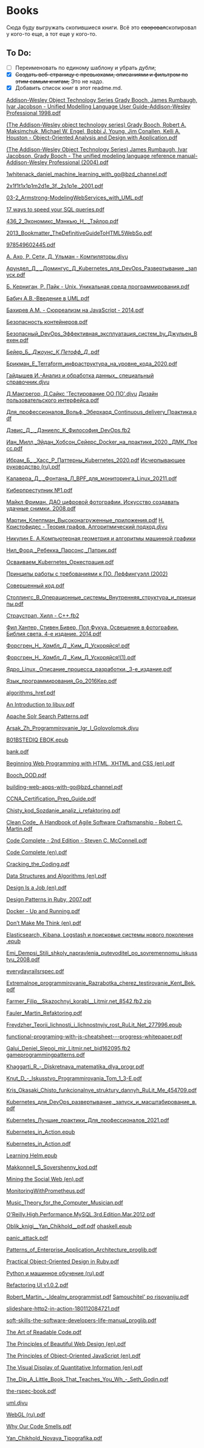 # Books

Сюда буду выгружать скопившиеся книги. Всё это ~~своровал~~скопировал у кого-то еще, а тот еще у кого-то.

## To Do:
* [ ] Переименовать по единому шаблону и убрать дубли;
* [x] ~~Создать веб-страницу с превьюхами, описаниями и фильтром по этим самым книгам;~~ Это не надо.
* [x] Добавить список книг в этот readme.md.

[Addison-Wesley Object Technology Series Grady Booch, James Rumbaugh, Ivar Jacobson - Unified Modelling Language User Guide-Addison-Wesley Professional 1998.pdf](files/(Addison-Wesley%20Object%20Technology%20Series)%20Grady%20Booch,%20James%20Rumbaugh,%20Ivar%20Jacobson%20-%20Unified%20Modelling%20Language%20User%20Guide-Addison-Wesley%20Professional%20(1998).pdf)

[(The Addison-Wesley object technology series) Grady Booch, Robert A. Maksimchuk, Michael W. Engel, Bobbi J. Young, Jim Conallen, Kelli A. Houston - Object-Oriented Analysis and Design with Application.pdf](files/(The%20Addison-Wesley%20object%20technology%20series)%20Grady%20Booch,%20Robert%20A.%20Maksimchuk,%20Michael%20W.%20Engel,%20Bobbi%20J.%20Young,%20im%20Conallen,%20Kelli%20A.%20Houston%20-%20Object-Oriented%20Analysis%20and%20Design%20with%20Application.pdf)

[(The Addison-Wesley Object Technology Series) James Rumbaugh, Ivar Jacobson, Grady Booch - The unified modeling language reference manual-Addison-Wesley Professional (2004).pdf](files/(The%20Addison-Wesley%20Object%20Technology%20Series)%20James%20Rumbaugh,%20Ivar%20Jacobson,%20Grady%20Booch%20-%20The%20unified%20modeling%20language%20reference%20manual-Addison-Wesley%20Professional%20(2004).pdf)

[1whitenack_daniel_machine_learning_with_go@bzd_channel.pdf](files/1whitenack_daniel_machine_learning_with_go@bzd_channel.pdf)

[2x1f1t1x1p1m2d1e_3f._2s1p1e._2001.pdf](files/2x1f1t1x1p1m2d1e_3f._2s1p1e._2001.pdf)

[03-2_Armstrong-ModelingWebServices_with_UML.pdf](files/03-2_Armstrong-ModelingWebServices_with_UML.pdf)

[17 ways to speed your SQL queries.pdf](files/17%20ways%20to%20speed%20your%20SQL%20queries.pdf)

[436_2_Экономикс_Мэнкью_Н_,_Тэйлор.pdf](files/436_2_Экономикс_Мэнкью_Н_,_Тэйлор.pdf)

[2013_Bookmatter_TheDefinitiveGuideToHTML5WebSo.pdf](files/2013_Bookmatter_TheDefinitiveGuideToHTML5WebSo.pdf)

[978549602445.pdf](files/978549602445.pdf)

[А. Ахо, Р. Сети, Д. Ульман - Компиляторы.djvu](files/А.%20Ахо,%20Р.%20Сети,%20Д.%20Ульман%20-%20Компиляторы.djvu)

[Арундел_Д_,_Домингус_Д_Kubernetes_для_DevOps_Развертывание,_запуск.pdf](files/Арундел_Д_,_Домингус_Д_Kubernetes_для_DevOps_Развертывание,_запуск.pdf)

[Б. Керниган, Р. Пайк - Unix. Уникальная среда программирования.pdf](files/Б.%20Керниган,%20Р.%20Пайк%20-%20Unix.%20Уникальная%20среда%20программирования.pdf)

[Бабич А.В.-Введение в UML.pdf](files/Бабич%20А.В.-Введение%20в%20UML.pdf)

[Бахирев А.М. - Сюрреализм на JavaScript - 2014.pdf](files/Бахирев%20А.М.%20-%20Сюрреализм%20на%20JavaScript%20-%202014.pdf)

[Безопасность контейнеров.pdf](files/Безопасность%20контейнеров.pdf)

[Безопасный_DevOps_Эффективная_эксплуатация_систем_by_Джульен_Вехен.pdf](files/Безопасный_DevOps_Эффективная_эксплуатация_систем_by_Джульен_Вехен.pdf)

[Бейер_Б_,_Джоунс_К_,_Петофф_Д_,.pdf](files/Бейер_Б_,_Джоунс_К_,_Петофф_Д_,.pdf)

[Брикман_Е_Terraform_инфраструктура_на_уровне_кода_2020.pdf](files/Брикман_Е_Terraform_инфраструктура_на_уровне_кода_2020.pdf)

[Гайдышев И.-Анализ и обработка данных_ специальный справочник.djvu](files/Гайдышев%20И.-Анализ%20и%20обработка%20данных_%20специальный%20справочник.djvu)

[Д.Макгрегор, Д.Сайкс 'Тестирование ОО ПО'.djvu](files/Д.Макгрегор,%20Д.Сайкс%20'Тестирование%20ОО%20ПО'.djvu)
[Дизайн пользовательского интерфейса.pdf](files/Дизайн%20пользовательского%20интерфейса.pdf)

[Для_профессионалов_Вольф,_Эберхард_Continuous_delivery_Практика.pdf](files/Для_профессионалов_Вольф,_Эберхард_Continuous_delivery_Практика.pdf)

[Дэвис_Д_,_Дэниелс_К_Философия_DevOps.fb2](files/Дэвис_Д_,_Дэниелс_К_Философия_DevOps.fb2)

[Иан_Милл,_Эйдан_Хобсон_Сейерс_Docker_на_практике_2020,_ДМК_Пресс.pdf](files/Иан_Милл,_Эйдан_Хобсон_Сейерс_Docker_на_практике_2020,_ДМК_Пресс.pdf)

[Ибрам_Б_,_Хасс_Р_Паттерны_Kubernetes_2020.pdf](files/Ибрам_Б_,_Хасс_Р_Паттерны_Kubernetes_2020.pdf)
[Исчерпывающее руководство (ru).pdf](files/Исчерпывающее%20руководство%20(ru).pdf)

[Калавера_Д_,_Фонтана_Л_BPF_для_мониторинга_Linux_20211.pdf](files/Калавера_Д_,_Фонтана_Л_BPF_для_мониторинга_Linux_20211.pdf)

[Киберпреступник №1.pdf](files/Киберпреступник%20№1.pdf)

[Майкл Фриман. ДАО цифровой фотографии. Искусство создавать удачные снимки. 2008.pdf](files/Майкл%20Фриман.%20ДАО%20цифровой%20фотографии.%20Искусство%20создавать%20удачные%20снимки.%202008.pdf)

[Мартин_Клеппман_Высоконагруженные_приложения.pdf](files/Мартин_Клеппман_Высоконагруженные_приложения.pdf)
[Н. Кристофидес - Теория графов. Алгоритмический подход.djvu](files/Н.%20Кристофидес%20-%20Теория%20графов.%20Алгоритмический%20подход.djvu)

[Никулин Е. А.Компьютерная геометрия и алгоритмы машинной графики](files/Никулин%20Е.%20А.Компьютерная%20геометрия%20и%20алгоритмы%20машинной%20графики)

[Нил_Форд,_Ребекка_Парсонс,_Патрик.pdf](files/Нил_Форд,_Ребекка_Парсонс,_Патрик.pdf)

[Осваиваем_Kubernetes_Оркестрация.pdf](files/Осваиваем_Kubernetes_Оркестрация.pdf)

[Принципы работы с требованиями к ПО. Леффингуэлл (2002)](files/Принципы%20работы%20с%20требованиями%20к%20ПО.%20Леффингуэлл%20(2002))

[Совершенный код.pdf](files/Совершенный%20код.pdf)

[Столлингс_В_Операционные_системы_Внутренняя_структура_и_принципы.pdf](files/Столлингс_В_Операционные_системы_Внутренняя_структура_и_принципы.pdf)

[Страустрап, Хилл - C++.fb2](files/Страустрап,%20Хилл%20-%20C++.fb2)

[Фил Хантер, Стивен Бивер, Пол Фукуа. Освещение в фотографии. Библия света. 4-е издание. 2014.pdf](files/Фил%20Хантер,%20Стивен%20Бивер,%20Пол%20Фукуа.%20Освещение%20в%20фотографии.%20Библия%20света.%204-е%20издание.%202014.pdf)

[Форсгрен_Н_,_Хамбл_Д_,_Ким_Д_Ускоряйся!.pdf](files/Форсгрен_Н_,_Хамбл_Д_,_Ким_Д_Ускоряйся!.pdf)

[Форсгрен_Н_,_Хамбл_Д_,_Ким_Д_Ускоряйся!(1).pdf](files/Форсгрен_Н_,_Хамбл_Д_,_Ким_Д_Ускоряйся!(1).pdf)

[Ядро_Linux._Описание_процесса_разработки._3-е_издание.pdf](files/Ядро_Linux._Описание_процесса_разработки._3-е_издание.pdf)

[Язык_программирования_Go_2016Кер.pdf](files/Язык_программирования_Go_2016Кер.pdf)

[algorithms_href.pdf](files/algorithms_href.pdf)

[An Introduction to libuv.pdf](files/An%20Introduction%20to%20libuv.pdf)

[Apache Solr Search Patterns.pdf](files/Apache%20Solr%20Search%20Patterns.pdf)

[Arsak_Zh_Programmirovanie_Igr_I_Golovolomok.djvu](files/Arsak_Zh_Programmirovanie_Igr_I_Golovolomok.djvu)

[B01BSTEDIQ EBOK.epub](files/B01BSTEDIQ%20EBOK.epub)

[bank.pdf](files/bank.pdf)

[Beginning  Web Programming with HTML, XHTML and CSS (en).pdf](files/Beginning%20%20Web%20Programming%20with%20HTML,%20XHTML%20and%20CSS%20(en).pdf)

[Booch_OOD.pdf](files/Booch_OOD.pdf)

[building-web-apps-with-go@bzd_channel.pdf](files/building-web-apps-with-go@bzd_channel.pdf)

[CCNA_Certification_Prep_Guide.pdf](files/CCNA_Certification_Prep_Guide.pdf)

[Chisty_kod_Sozdanie_analiz_i_refaktoring.pdf](files/Chisty_kod_Sozdanie_analiz_i_refaktoring.pdf)

[Clean Code_ A Handbook of Agile Software Craftsmanship - Robert C. Martin.pdf](files/Clean%20Code_%20A%20Handbook%20of%20Agile%20Software%20Craftsmanship%20-%20Robert%20C.%20Martin.pdf)

[Code Complete - 2nd Edition - Steven C. McConnell.pdf](files/Code%20Complete%20-%202nd%20Edition%20-%20Steven%20C.%20McConnell.pdf)

[Code Complete (en).pdf](files/Code%20Complete%20(en).pdf)

[Cracking_the_Coding.pdf](files/Cracking_the_Coding.pdf)

[Data Structures and Algorithms (en).pdf](files/Data%20Structures%20and%20Algorithms%20(en).pdf)

[Design Is a Job (en).pdf](files/Design%20Is%20a%20Job%20(en).pdf)

[Design Patterns in Ruby, 2007.pdf](files/Design%20Patterns%20in%20Ruby,%202007.pdf)

[Docker - Up and Running.pdf](files/Docker-%20Up%20and%20Running.pdf)

[Don’t Make Me Think (en).pdf](files/Don’t%20Make%20Me%20Think%20(en).pdf)

[Elasticsearch, Kibana, Logstash и поисковые системы нового поколения .epub](files/Elasticsearch,%20Kibana,%20Logstash%20и%20поисковые%20системы%20нового%20поколения%20.epub)

[Emi_Dempsi_Stili_shkoly_napravlenia_putevoditel_po_sovremennomu_iskusstvu_2008.pdf](files/Emi_Dempsi_Stili_shkoly_napravlenia_putevoditel_po_sovremennomu_iskusstvu_2008.pdf)

[everydayrailsrspec.pdf](files/everydayrailsrspec.pdf)

[Extremalnoe_programmirovanie_Razrabotka_cherez_testirovanie_Kent_Bek.pdf](files/Extremalnoe_programmirovanie_Razrabotka_cherez_testirovanie_Kent_Bek.pdf)

[Farmer_Filip__Skazochnyi_korabl__Litmir.net_8542.fb2.zip](files/Farmer_Filip__Skazochnyi_korabl__Litmir.net_8542.fb2.zip)

[Fauler_Martin_Refaktoring.pdf](files/Fauler_Martin_Refaktoring.pdf)

[Freydzher_Teorii_lichnosti_i_lichnostnyiy_rost_RuLit_Net_277996.epub](files/Freydzher_Teorii_lichnosti_i_lichnostnyiy_rost_RuLit_Net_277996.epub)

[functional-programing-with-js-cheatsheet---progress-whitepaper.pdf](files/functional-programing-with-js-cheatsheet---progress-whitepaper.pdf)

[Galui_Deniel_Slepoi_mir_Litmir.net_bid162095.fb2](files/Galui_Deniel_Slepoi_mir_Litmir.net_bid162095.fb2)
[gameprogrammingpatterns.pdf](files/gameprogrammingpatterns.pdf)

[Khaggarti_R_-_Diskretnaya_matematika_dlya_progr.pdf](files/Khaggarti_R_-_Diskretnaya_matematika_dlya_progr.pdf)

[Knut_D_-_Iskusstvo_Programmirovania_Tom_1_3-E.pdf](files/Knut_D_-_Iskusstvo_Programmirovania_Tom_1_3-E.pdf)

[Kris_Okasaki_Chisto_funkcionalnye_struktury_dannyh_RuLit_Me_454709.pdf](files/Kris_Okasaki_Chisto_funkcionalnye_struktury_dannyh_RuLit_Me_454709.pdf)

[Kubernetes_для_DevOps_развертывание,_запуск_и_масштабирование_в.pdf](files/Kubernetes_для_DevOps_развертывание,_запуск_и_масштабирование_в.pdf)

[Kubernetes_Лучшие_практики_Для_профессионалов_2021.pdf](files/Kubernetes_Лучшие_практики_Для_профессионалов_2021.pdf)

[Kubernetes_in_Action.epub](files/Kubernetes_in_Action.epub)

[Kubernetes_in_Action.pdf](files/Kubernetes_in_Action.pdf)

[Learning Helm.epub](files/Learning%20Helm.epub)

[Makkonnell_S_Sovershenny_kod.pdf](files/Makkonnell_S_Sovershenny_kod.pdf)

[Mining the Social Web (en).pdf](files/Mining%20the%20Social%20Web%20(en).pdf)

[MonitoringWithPrometheus.pdf](files/MonitoringWithPrometheus.pdf)

[Music_Theory_for_the_Computer_Musician.pdf](files/Music_Theory_for_the_Computer_Musician.pdf)

[O'Reilly.High.Performance.MySQL.3rd.Edition.Mar.2012.pdf](files/O'Reilly.High.Performance.MySQL.3rd.Edition.Mar.2012.pdf)

[Oblik_knigi__Yan_Chikhold__pdf.pdf](files/Oblik_knigi__Yan_Chikhold__pdf.pdf)
[ohaskell.epub](files/ohaskell.epub)

[panic_attack.pdf](files/panic_attack.pdf)

[Patterns_of_Enterprise_Application_Architecture_proglib.pdf](files/Patterns_of_Enterprise_Application_Architecture_proglib.pdf)

[Practical Object-Oriented Design in Ruby.pdf](files/Practical%20Object-Oriented%20Design%20in%20Ruby.pdf)

[Python и машинное обучение (ru).pdf](files/Python%20и%20машинное%20обучение%20(ru).pdf)

[Refactoring UI v1.0.2.pdf](files/Refactoring%20UI%20v1.0.2.pdf)

[Robert_Martin_-_Idealny_programmist.pdf](files/Robert_Martin_-_Idealny_programmist.pdf)
[Samouchitel' po risovaniju.pdf](files/Samouchitel'%20po%20risovaniju.pdf)

[slideshare-http2-in-action-180112084721.pdf](files/slideshare-http2-in-action-180112084721.pdf)

[soft-skills-the-software-developers-life-manual_proglib.pdf](files/soft-skills-the-software-developers-life-manual_proglib.pdf)

[The Art of Readable Code.pdf](files/The%20Art%20of%20Readable%20Code.pdf)

[The Principles of Beautiful Web Design (en).pdf](files/The%20Principles%20of%20Beautiful%20Web%20Design%20(en).pdf)

[The Principles of Object-Oriented JavaScript (en).pdf](files/The%20Principles%20of%20Object-Oriented%20JavaScript%20(en).pdf)

[The Visual Display of Quantitative Information (en).pdf](files/The%20Visual%20Display%20of%20Quantitative%20Information%20(en).pdf)

[The_Dip_A_Little_Book_That_Teaches_You_Wh_-_Seth_Godin.pdf](files/The_Dip_A_Little_Book_That_Teaches_You_Wh_-_Seth_Godin.pdf)

[the-rspec-book.pdf](files/the-rspec-book.pdf)

[uml.djvu](files/uml.djvu)

[WebGL (ru).pdf](files/WebGL%20(ru).pdf)

[Why Our Code Smells.pdf](files/Why%20Our%20Code%20Smells.pdf)

[Yan_Chikhold_Novaya_Tipografika.pdf](files/Yan_Chikhold_Novaya_Tipografika.pdf)
